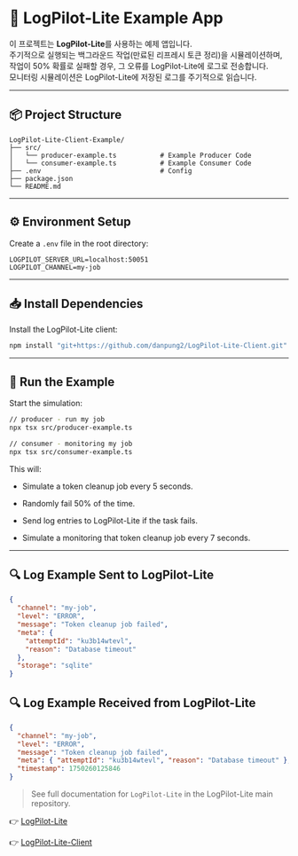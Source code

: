 # 🚀 LogPilot-Lite Example App

이 프로젝트는 **LogPilot-Lite**를 사용하는 예제 앱입니다.  
주기적으로 실행되는 백그라운드 작업(만료된 리프레시 토큰 정리)을 시뮬레이션하며,  
작업이 50% 확률로 실패할 경우, 그 오류를 LogPilot-Lite에 로그로 전송합니다.  
모니터링 시뮬레이션은 LogPilot-Lite에 저장된 로그를 주기적으로 읽습니다.

---

## 📦 Project Structure

```
LogPilot-Lite-Client-Example/
├── src/
│   └── producer-example.ts           # Example Producer Code
│   └── consumer-example.ts           # Example Consumer Code
├── .env                              # Config
├── package.json
└── README.md
```

---

## ⚙️ Environment Setup

Create a `.env` file in the root directory:

```env
LOGPILOT_SERVER_URL=localhost:50051
LOGPILOT_CHANNEL=my-job
```

---

## 📥 Install Dependencies

Install the LogPilot-Lite client:

```bash
npm install "git+https://github.com/danpung2/LogPilot-Lite-Client.git"
```

---

## 🚀 Run the Example

Start the simulation:

```bash
// producer - run my job
npx tsx src/producer-example.ts

// consumer - monitoring my job
npx tsx src/consumer-example.ts
```

This will:

- Simulate a token cleanup job every 5 seconds.
- Randomly fail 50% of the time.
- Send log entries to LogPilot-Lite if the task fails.

- Simulate a monitoring that token cleanup job every 7 seconds.

---

## 🔍 Log Example Sent to LogPilot-Lite

```json
{
  "channel": "my-job",
  "level": "ERROR",
  "message": "Token cleanup job failed",
  "meta": {
    "attemptId": "ku3b14wtevl",
    "reason": "Database timeout"
  },
  "storage": "sqlite"
}
```

## 🔍 Log Example Received from LogPilot-Lite

```json
{
  "channel": "my-job",
  "level": "ERROR",
  "message": "Token cleanup job failed",
  "meta": { "attemptId": "ku3b14wtevl", "reason": "Database timeout" },
  "timestamp": 1750260125846
}
```

> See full documentation for `LogPilot-Lite` in the LogPilot-Lite main repository.

👉 [LogPilot-Lite](https://github.com/danpung2/LogPilot-Lite)

👉 [LogPilot-Lite-Client](https://github.com/danpung2/LogPilot-Lite-Client)

